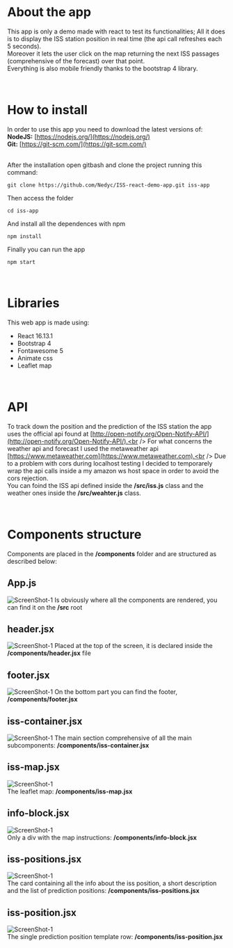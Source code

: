 # About the app
This app is only a demo made with react to test its functionalities; All it does is to display the ISS station position in real time (the api call refreshes each 5 seconds).<br />
Moreover it lets the user click on the map returning the next ISS passages (comprehensive of the forecast) over that point.<br />
Everything is also mobile friendly thanks to the bootstrap 4 library.

<br />

# How to install
In order to use this app you need to download the latest versions of:<br />
**NodeJS:** [https://nodejs.org/](https://nodejs.org/)<br />
**Git:** [https://git-scm.com/](https://git-scm.com/)<br /><br />

After the installation open gitbash and clone the project running this command:
```
git clone https://github.com/Nedyc/ISS-react-demo-app.git iss-app
```

Then access the folder
```
cd iss-app
```

And install all the dependences with npm
```
npm install
```

Finally you can run the app
```
npm start
```

<br />

# Libraries
This web app is made using:
- React 16.13.1
- Bootstrap 4 
- Fontawesome 5
- Animate css
- Leaflet map

<br />

# API
To track down the position and the prediction of the ISS station the app uses the official api found at [http://open-notify.org/Open-Notify-API/](http://open-notify.org/Open-Notify-API/).<br />
For what concerns the weather api and forecast I used the metaweather api [https://www.metaweather.com](https://www.metaweather.com).<br />
Due to a problem with cors during localhost testing I decided to temporarely wrap the api calls inside a my amazon ws host space in order to avoid the cors rejection.<br />
You can foind the ISS api defined inside the **/src/iss.js** class and the weather ones inside the **/src/weahter.js** class.

<br />

# Components structure
Components are placed in the **/components** folder and are structured as described below:

## App.js
![ScreenShot-1](http://www.shamancake.com/github/1.jpg)
Is obviously where all the components are rendered, you can find it on the **/src** root

## header.jsx
![ScreenShot-1](http://www.shamancake.com/github/2.jpg)
Placed at the top of the screen, it is declared inside the **/components/header.jsx** file

## footer.jsx
![ScreenShot-1](http://www.shamancake.com/github/3.jpg)
On the bottom part you can find the footer, **/components/footer.jsx**

## iss-container.jsx
![ScreenShot-1](http://www.shamancake.com/github/4.jpg)
The main section comprehensive of all the main subcomponents: **/components/iss-container.jsx**

## iss-map.jsx
![ScreenShot-1](http://www.shamancake.com/github/5.jpg) <br />
The leaflet map: **/components/iss-map.jsx**

## info-block.jsx
![ScreenShot-1](http://www.shamancake.com/github/6.jpg) <br />
Only a div with the map instructions: **/components/info-block.jsx**

## iss-positions.jsx
![ScreenShot-1](http://www.shamancake.com/github/7.jpg) <br />
The card containing all the info about the iss position, a short description and the list of prediction positions: **/components/iss-positions.jsx**

## iss-position.jsx
![ScreenShot-1](http://www.shamancake.com/github/8.jpg) <br />
The single prediction position template row: **/components/iss-position.jsx**
